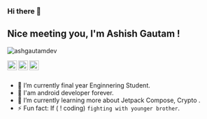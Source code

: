 ### Hi there 👋

## Nice meeting you, I'm Ashish Gautam !

<p align="left"> <img src="https://komarev.com/ghpvc/?username=ashgautamDev &label=Views&color=blue&style=plastic" alt="ashgautamdev" /> </p>

<a href="https://twitter.com/AshishG88646144
">
  <img align="left" alt="
  's Twitter" width="22px" src="https://cdn.jsdelivr.net/npm/simple-icons@v3/icons/twitter.svg" />
</a>
<a href="https://linkedin.com/in/ashish-gautam-316b4117b">
  <img align="left" alt="Ash Linkdein" width="22px" src="https://cdn.jsdelivr.net/npm/simple-icons@v3/icons/linkedin.svg" />
</a>
<a href="https://github.com/ashgautamDev">
  <img align="left" alt="Ash Github" width="22px" src="https://cdn.jsdelivr.net/npm/simple-icons@v3/icons/github.svg" />
</a>

<br/>
<br/>



- 🔭 I’m currently final year Enginnering Student.
- 📱 I'am android developer forever. 
- 🌱 I’m currently learning more about Jetpack Compose, Crypto .
- ⚡ Fun fact: If ( ! coding) `fighting with younger brother`.
